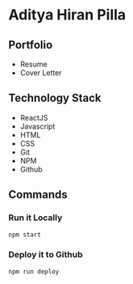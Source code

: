 # Aditya Hiran Pilla

## Portfolio

* Resume
* Cover Letter

## Technology Stack

* ReactJS
* Javascript
* HTML
* CSS
* Git
* NPM
* Github

## Commands

### Run it Locally

```
npm start
```

### Deploy it to Github

```
npm run deploy
```

